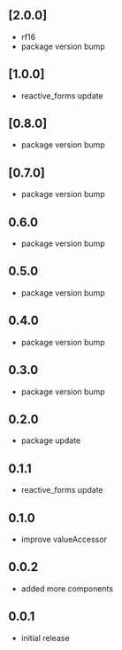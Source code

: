 ## [2.0.0]

* rf16
* package version bump

## [1.0.0]

* reactive_forms update

## [0.8.0]

* package version bump

## [0.7.0]

* package version bump

## 0.6.0

* package version bump

## 0.5.0

* package version bump

## 0.4.0

* package version bump

## 0.3.0

* package version bump

## 0.2.0

* package update

## 0.1.1

* reactive_forms update

## 0.1.0

* improve valueAccessor

## 0.0.2

* added more components

## 0.0.1

* initial release
